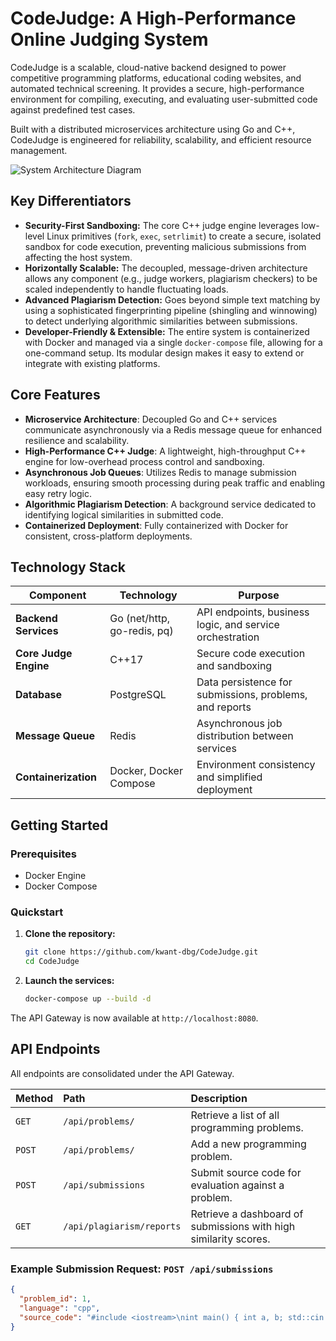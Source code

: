 # CodeJudge: A High-Performance Online Judging System

CodeJudge is a scalable, cloud-native backend designed to power competitive programming platforms, educational coding websites, and automated technical screening. It provides a secure, high-performance environment for compiling, executing, and evaluating user-submitted code against predefined test cases.

Built with a distributed microservices architecture using Go and C++, CodeJudge is engineered for reliability, scalability, and efficient resource management.

![System Architecture Diagram](https://github.com/user-attachments/assets/9ab15fcd-070d-46b2-84ae-07ee72f307a)

## Key Differentiators

*   **Security-First Sandboxing:** The core C++ judge engine leverages low-level Linux primitives (`fork`, `exec`, `setrlimit`) to create a secure, isolated sandbox for code execution, preventing malicious submissions from affecting the host system.
*   **Horizontally Scalable:** The decoupled, message-driven architecture allows any component (e.g., judge workers, plagiarism checkers) to be scaled independently to handle fluctuating loads.
*   **Advanced Plagiarism Detection:** Goes beyond simple text matching by using a sophisticated fingerprinting pipeline (shingling and winnowing) to detect underlying algorithmic similarities between submissions.
*   **Developer-Friendly & Extensible:** The entire system is containerized with Docker and managed via a single `docker-compose` file, allowing for a one-command setup. Its modular design makes it easy to extend or integrate with existing platforms.

## Core Features

*   **Microservice Architecture**: Decoupled Go and C++ services communicate asynchronously via a Redis message queue for enhanced resilience and scalability.
*   **High-Performance C++ Judge**: A lightweight, high-throughput C++ engine for low-overhead process control and sandboxing.
*   **Asynchronous Job Queues**: Utilizes Redis to manage submission workloads, ensuring smooth processing during peak traffic and enabling easy retry logic.
*   **Algorithmic Plagiarism Detection**: A background service dedicated to identifying logical similarities in submitted code.
*   **Containerized Deployment**: Fully containerized with Docker for consistent, cross-platform deployments.

## Technology Stack

| Component             | Technology                               | Purpose                                          |
| --------------------- | ---------------------------------------- | ------------------------------------------------ |
| **Backend Services**  | Go (net/http, go-redis, pq)              | API endpoints, business logic, and service orchestration |
| **Core Judge Engine** | C++17                                    | Secure code execution and sandboxing             |
| **Database**          | PostgreSQL                               | Data persistence for submissions, problems, and reports |
| **Message Queue**     | Redis                                    | Asynchronous job distribution between services   |
| **Containerization**  | Docker, Docker Compose                   | Environment consistency and simplified deployment |

## Getting Started

### Prerequisites

*   Docker Engine
*   Docker Compose

### Quickstart

1.  **Clone the repository:**
    ```bash
    git clone https://github.com/kwant-dbg/CodeJudge.git
    cd CodeJudge
    ```

2.  **Launch the services:**
    ```bash
    docker-compose up --build -d
    ```

The API Gateway is now available at `http://localhost:8080`.

## API Endpoints

All endpoints are consolidated under the API Gateway.

| Method | Path | Description |
| :--- | :--- | :--- |
| `GET` | `/api/problems/` | Retrieve a list of all programming problems. |
| `POST` | `/api/problems/` | Add a new programming problem. |
| `POST` | `/api/submissions` | Submit source code for evaluation against a problem. |
| `GET` | `/api/plagiarism/reports` | Retrieve a dashboard of submissions with high similarity scores. |

### Example Submission Request: `POST /api/submissions`

```json
{
  "problem_id": 1,
  "language": "cpp",
  "source_code": "#include <iostream>\nint main() { int a, b; std::cin >> a >> b; std::cout << a + b << std::endl; return 0; }"
}
```
